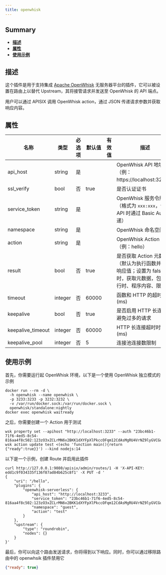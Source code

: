 ```yaml
---
title: openwhisk
---
```


<!--
#
# Licensed to the Apache Software Foundation (ASF) under one or more
# contributor license agreements.  See the NOTICE file distributed with
# this work for additional information regarding copyright ownership.
# The ASF licenses this file to You under the Apache License, Version 2.0
# (the "License"); you may not use this file except in compliance with
# the License.  You may obtain a copy of the License at
#
#     http://www.apache.org/licenses/LICENSE-2.0
#
# Unless required by applicable law or agreed to in writing, software
# distributed under the License is distributed on an "AS IS" BASIS,
# WITHOUT WARRANTIES OR CONDITIONS OF ANY KIND, either express or implied.
# See the License for the specific language governing permissions and
# limitations under the License.
#
-->

## Summary

- [**描述**](#描述)
- [**属性**](#属性)
- [**使用示例**](#使用示例)

## 描述

这个插件是用于支持集成 [Apache OpenWhisk](https://openwhisk.apache.org) 无服务器平台的插件，它可以被设置在路由上以替代 Upstream，其将接管请求并发送至 OpenWhisk 的 API 端点。

用户可以通过 APISIX 调用 OpenWhisk action，通过 JSON 传递请求参数并获取响应内容。

## 属性

| 名称 | 类型 | 必选项 | 默认值 | 有效值 | 描述 |
| -- | -- | -- | -- | -- | -- |
| api_host | string | 是 |   |   | OpenWhisk API 地址（例： https://localhost:3233） |
| ssl_verify | bool | 否 | true |   | 是否认证证书 |
| service_token | string | 是 |   |   | OpenWhisk 服务令牌 （格式为 `xxx:xxx`，调用 API 时通过 Basic Auth 传递） |
| namespace | string | 是 |   |   | OpenWhisk 命名空间 |
| action | string | 是 |   |   | OpenWhisk Action 名称（例：hello） |
| result | bool | 否 | true |   | 是否获取 Action 元数据（默认为执行函数并获取响应值；设置为 false 时，获取元数据，包含运行时、程序内容、限制等） |
| timeout | integer | 否 | 60000 |   | 函数和 HTTP 的超时时间 (ms) |
| keepalive | bool | 否 | true |   | 是否启用 HTTP 长连接以避免过多的请求 |
| keepalive_timeout | integer | 否 | 60000 |   | HTTP 长连接超时时间 (ms) |
| keepalive_pool | integer | 否 | 5 |   | 连接池连接数限制 |

## 使用示例

首先，你需要运行起 OpenWhisk 环境，以下是一个使用 OpenWhisk 独立模式的示例

```shell
docker run --rm -d \
  -h openwhisk --name openwhisk \
  -p 3233:3233 -p 3232:3232 \
  -v /var/run/docker.sock:/var/run/docker.sock \
  openwhisk/standalone:nightly
docker exec openwhisk waitready
```

之后，你需要创建一个 Action 用于测试

```shell
wsk property set --apihost "http://localhost:3233" --auth "23bc46b1-71f6-4ed5-8c54-816aa4f8c502:123zO3xZCLrMN6v2BKK1dXYFpXlPkccOFqm12CdAsMgRU4VrNZ9lyGVCGuMDGIwP"
wsk action update test <(echo 'function main(){return {"ready":true}}') --kind nodejs:14
```

以下是一个示例，创建 Route 并启用此插件

```shell
curl http://127.0.0.1:9080/apisix/admin/routes/1 -H 'X-API-KEY: edd1c9f034335f136f87ad84b625c8f1' -X PUT -d '
{
    "uri": "/hello",
    "plugins": {
        "openwhisk-serverless": {
            "api_host": "http://localhost:3233",
            "service_token": "23bc46b1-71f6-4ed5-8c54-816aa4f8c502:123zO3xZCLrMN6v2BKK1dXYFpXlPkccOFqm12CdAsMgRU4VrNZ9lyGVCGuMDGIwP",
            "namespace": "guest",
            "action": "test"
        }
    },
    "upstream": {
        "type": "roundrobin",
        "nodes": {}
    }
}'
```

最后，你可以向这个路由发送请求，你将得到以下响应。同时，你可以通过移除路由中的 openwhsik 插件禁用它

```json
{"ready": true}
```
